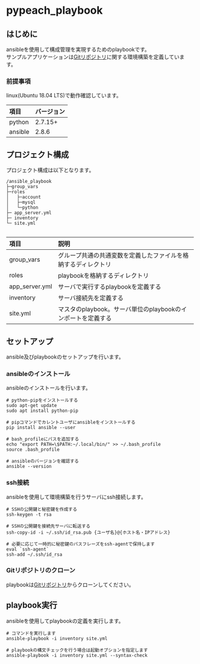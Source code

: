 # pypeach_playbook
## はじめに
ansibleを使用して構成管理を実現するためのplaybookです。  
サンプルアプリケーションは[Gitリポジトリ](https://github.com/pypeach/pypeach_django.git)に関する環境構築を定義しています。  

### 前提事項
linux(Ubuntu 18.04 LTS)で動作確認しています。  

|  項目 | バージョン |
|:------------|:------------|
| python | 2.7.15+ |
| ansible | 2.8.6 |


## プロジェクト構成
プロジェクト構成は以下となります。  

```
/ansible_playbook
├─group_vars
├─roles
│   ├─account
│   ├─mysql
│   └─python
├─ app_server.yml
├─ inventory
└─ site.yml
  
```

|  項目 | 説明 |
|:------------|:------------|
| group_vars | グループ共通の共通変数を定義したファイルを格納するディレクトリ |
| roles| playbookを格納するディレクトリ |
| app_server.yml| サーバで実行するplaybookを定義する |
| inventory| サーバ接続先を定義する |
| site.yml| マスタのplaybook。サーバ単位のplaybookのインポートを定義する |

## セットアップ
ansible及びplaybookのセットアップを行います。 

### ansibleのインストール
ansibleのインストールを行います。  

```
# python-pipをインストールする
sudo apt-get update
sudo apt install python-pip

# pipコマンドでカレントユーザにansibleをインストールする
pip install ansible --user

# bash_profileにパスを追加する
echo "export PATH=\$PATH:~/.local/bin/" >> ~/.bash_profile
source .bash_profile

# ansibleのバージョンを確認する
ansible --version

```

### ssh接続
ansibleを使用して環境構築を行うサーバにssh接続します。  

```
# SSHの公開鍵と秘密鍵を作成する
ssh-keygen -t rsa

# SSHの公開鍵を接続先サーバに転送する
ssh-copy-id -i ~/.ssh/id_rsa.pub {ユーザ名}@{ホスト名・IPアドレス}

# 必要に応じて一時的に秘密鍵のパスフレーズをssh-agentで保持します
eval `ssh-agent`
ssh-add ~/.ssh/id_rsa

```
### Gitリポジトリのクローン
playbookは[Gitリポジトリ](https://github.com/pypeach/pypeach_playbook.git)からクローンしてください。  

## playbook実行
ansibleを使用してplaybookの定義を実行します。  

```
# コマンドを実行します
ansible-playbook -i inventory site.yml

# playbookの構文チェックを行う場合は起動オプションを指定します
ansible-playbook -i inventory site.yml --syntax-check
```

